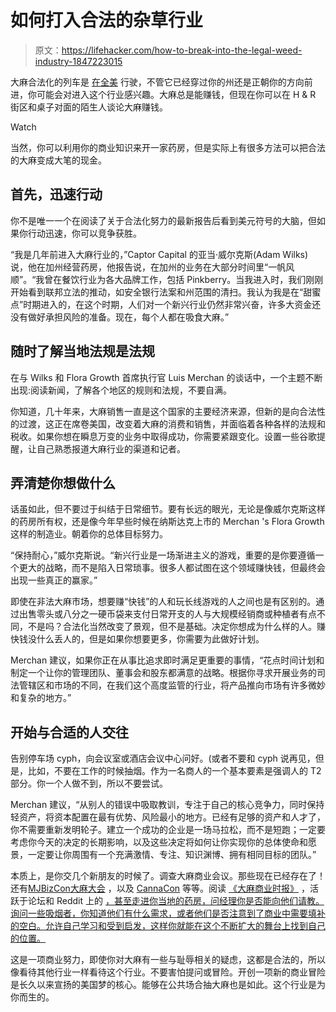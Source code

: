 # 如何打入合法的杂草行业

> 原文：<https://lifehacker.com/how-to-break-into-the-legal-weed-industry-1847223015>

大麻合法化的列车是 [在全美](https://lifehacker.com/where-is-weed-legal-1845595270) 行驶，不管它已经穿过你的州还是正朝你的方向前进，你可能会对进入这个行业感兴趣。大麻总是能赚钱，但现在你可以在 H & R 街区和桌子对面的陌生人谈论大麻赚钱。

Watch

当然，你可以利用你的商业知识来开一家药房，但是实际上有很多方法可以把合法的大麻变成大笔的现金。

## **首先，迅速行动**

你不是唯一一个在阅读了关于合法化努力的最新报告后看到美元符号的大脑，但如果你行动迅速，你可以竞争获胜。

“我是几年前进入大麻行业的，”Captor Capital 的亚当·威尔克斯(Adam Wilks)说，他在加州经营药房，他报告说，在加州的业务在大部分时间里“一帆风顺”。“我曾在餐饮行业为各大品牌工作，包括 Pinkberry。当我进入时，我们刚刚开始看到联邦立法的推动，如安全银行法案和州范围的清扫。我认为我是在“甜蜜点”时期进入的，在这个时期，人们对一个新兴行业仍然非常兴奋，许多大资金还没有做好承担风险的准备。现在，每个人都在吸食大麻。”

## **随时了解当地法规是法规**

在与 Wilks 和 Flora Growth 首席执行官 Luis Merchan 的谈话中，一个主题不断出现:阅读新闻，了解各个地区的规则和法规，不要自满。

你知道，几十年来，大麻销售一直是这个国家的主要经济来源，但新的是向合法性的过渡，这正在席卷美国，改变着大麻的消费和销售，并面临着各种各样的法规和税收。如果你想在瞬息万变的业务中取得成功，你需要紧跟变化。设置一些谷歌提醒，让自己熟悉报道大麻行业的渠道和记者。

## **弄清楚你想做什么**

话虽如此，但不要过于纠结于日常细节。要有长远的眼光，无论是像威尔克斯这样的药房所有权，还是像今年早些时候在纳斯达克上市的 Merchan 's Flora Growth 这样的制造业。朝着你的总体目标努力。

“保持耐心，”威尔克斯说。“新兴行业是一场渐进主义的游戏，重要的是你要遵循一个更大的战略，而不是陷入日常琐事。很多人都试图在这个领域赚快钱，但最终会出现一些真正的赢家。”

即使在非法大麻市场，想要赚“快钱”的人和玩长线游戏的人之间也是有区别的。通过出售零头或八分之一硬币袋来支付日常开支的人与大规模经销商或种植者有点不同，不是吗？合法化当然改变了景观，但不是基础。决定你想成为什么样的人。赚快钱没什么丢人的，但是如果你想要更多，你需要为此做好计划。

Merchan 建议，如果你正在从事比追求即时满足更重要的事情，“花点时间计划和制定一个让你的管理团队、董事会和股东都满意的战略。根据你寻求开展业务的司法管辖区和市场的不同，在我们这个高度监管的行业，将产品推向市场有许多微妙和复杂的地方。”

## **开始与合适的人交往**

告别停车场 cyph，向会议室或酒店会议中心问好。(或者不要和 cyph 说再见，但是，比如，不要在工作的时候抽烟。作为一名商人的一个基本要素是强调人的 T2 部分。你一个人做不到，所以不要尝试。

Merchan 建议，“从别人的错误中吸取教训，专注于自己的核心竞争力，同时保持轻资产，将资本配置在最有优势、风险最小的地方。已经有足够的资产和人才了，你不需要重新发明轮子。建立一个成功的企业是一场马拉松，而不是短跑；一定要考虑你今天的决定的长期影响，以及这些决定将如何让你实现你的总体使命和愿景，一定要让你周围有一个充满激情、专注、知识渊博、拥有相同目标的团队。”

本质上，是你交几个新朋友的时候了。调查大麻商业会议。那些现在已经存在了！还有[MJBizCon](https://mjbizconference.com/)[大麻大会](https://www.cannabisconference.com/) ，以及 [CannaCon](https://cannacon.org/) 等等。阅读 [《大麻商业时报》](https://www.cannabisbusinesstimes.com/) ，活跃于论坛和 Reddit 上的 [，甚至走进你当地的药房，问经理你是否能向他们请教。询问一些吸烟者，你知道他们有什么需求，或者他们是否注意到了商业中需要填补的空白。允许自己学习和受到启发，这样你就能在这个不断扩大的舞台上找到自己的位置。](https://www.reddit.com/r/weedbiz)

这是一项商业努力，即使你对大麻有一些与耻辱相关的疑虑，这都是合法的，所以像看待其他行业一样看待这个行业。不要害怕提问或冒险。开创一项新的商业冒险是长久以来宣扬的美国梦的核心。能够在公共场合抽大麻也是如此。这个行业是为你而生的。